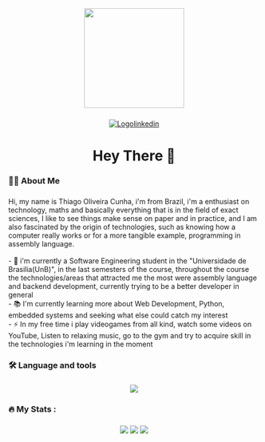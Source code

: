 <div align="center">
  <img height="200" src="https://i.imgflip.com/9d5m6e.gif"  />
</div>

###


<div align="center">
  <a href="https://www.linkedin.com/in/thiago-oliveira-89a633220/?trk=opento_sprofile_topcard">
    <img alt="Logolinkedin" src="https://img.shields.io/static/v1?message=LinkedIn&logo=linkedin&label=&color=0077B5&logoColor=white&labelColor=&style=for-the-badge">
  </a>
</div>

###

<h1 align="center">Hey There 👋</h1>

###

<h3 align="left">👩‍💻  About Me</h3>

###

<p align="left">Hi, my name is Thiago Oliveira Cunha, i'm from Brazil, i'm a enthusiast on technology, maths and basically everything that is in the field of exact sciences, I like to see things make sense on paper and in practice, and I am also fascinated by the origin of technologies, such as knowing how a computer really works or for a more tangible example, programming in assembly language. <br><br>- 🔭 i'm currently a Software Engineering student in the "Universidade de Brasilia(UnB)", in the last semesters of the course, throughout the course the technologies/areas that attracted me the most were assembly language and backend development, currently trying to be a better developer in general <br>- 📚 I'm currently learning more about Web Development, Python, embedded systems and seeking what else could catch my interest <br>- ⚡ In my free time i play videogames from all kind, watch some videos on YouTube, Listen to relaxing music, go to the gym and try to acquire skill in the technologies i'm learning in the moment </p>

###

<h3 align="left">🛠 Language and tools</h3>

###

<p align="center">
  <a href="https://skillicons.dev">
    <img src="https://skillicons.dev/icons?i=git,github,gitlab,docker,c,cpp,cs,java,linkedin,linux,mysql,postgres,py," />
  </a>
</p>

###

<h3 align="left">🔥   My Stats :</h3>

###

<div align="center">
  <img src = "https://github-readme-streak-stats.herokuapp.com/?user=Thiab394&theme=outrun&hide_border=true" />
  <img src = "https://github-readme-stats.vercel.app/api?username=Thiab394&theme=outrun&show_icons=true&hide_border=true&count_private=true" />
  <img src = "https://github-readme-stats.vercel.app/api/top-langs/?username=Thiab394&theme=outrun&show_icons=true&hide_border=true&layout=compact" />
</div>
   
###

